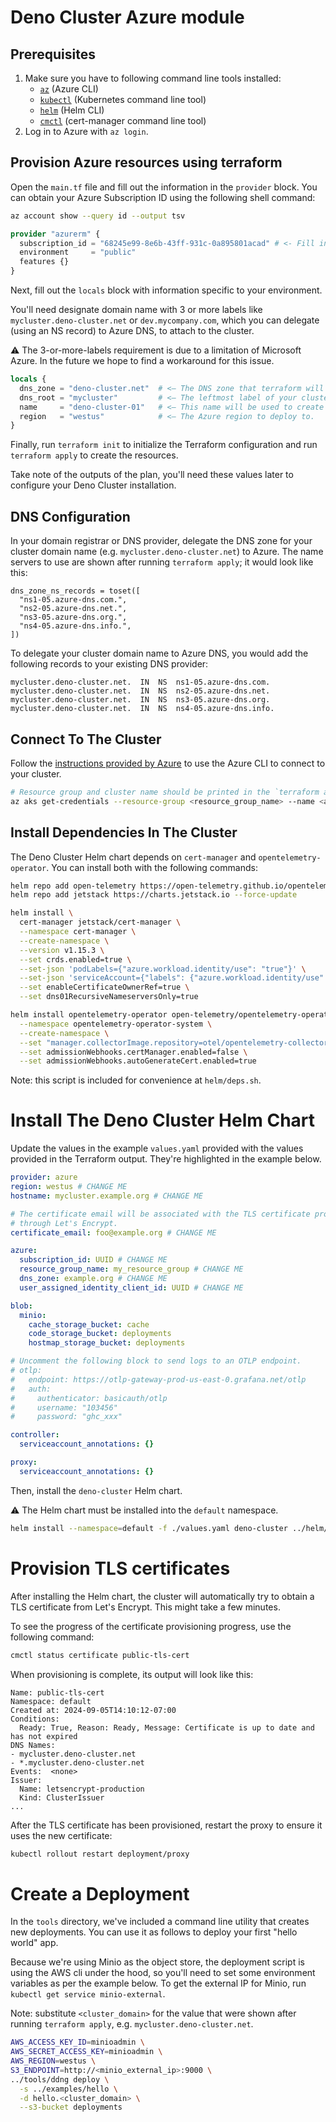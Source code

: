 # Deno Cluster Azure module

## Prerequisites

1. Make sure you have to following command line tools installed:
   - [`az`][az] (Azure CLI)
   - [`kubectl`][kubectl] (Kubernetes command line tool)
   - [`helm`][helm] (Helm CLI)
   - [`cmctl`][cmctl] (cert-manager command line tool)
2. Log in to Azure with `az login`.

## Provision Azure resources using terraform

Open the `main.tf` file and fill out the information in the `provider` block.
You can obtain your Azure Subscription ID using the following shell command:

```bash
az account show --query id --output tsv
```

```terraform
provider "azurerm" {
  subscription_id = "68245e99-8e6b-43ff-931c-0a895801acad" # <- Fill in your Azure subscription ID here.
  environment     = "public"
  features {}
}
```

Next, fill out the `locals` block with information specific to your environment.

You'll need designate domain name with 3 or more labels like
`mycluster.deno-cluster.net` or `dev.mycompany.com`, which you can delegate
(using an NS record) to Azure DNS, to attach to the cluster.

:warning: The 3-or-more-labels requirement is due to a limitation of Microsoft
Azure. In the future we hope to find a workaround for this issue.

```terraform
locals {
  dns_zone = "deno-cluster.net"  # <— The DNS zone that terraform will create in Azure.
  dns_root = "mycluster"         # <— The leftmost label of your cluster domain name.
  name     = "deno-cluster-01"   # <— This name will be used to create a new resource group and name various resources.
  region   = "westus"            # <— The Azure region to deploy to.
}
```

Finally, run `terraform init` to initialize the Terraform configuration and run
`terraform apply` to create the resources.

Take note of the outputs of the plan, you'll need these values later to
configure your Deno Cluster installation.

## DNS Configuration

In your domain registrar or DNS provider, delegate the DNS zone for your cluster
domain name (e.g. `mycluster.deno-cluster.net`) to Azure. The name servers to
use are shown after running `terraform apply`; it would look like this:

```
dns_zone_ns_records = toset([
  "ns1-05.azure-dns.com.",
  "ns2-05.azure-dns.net.",
  "ns3-05.azure-dns.org.",
  "ns4-05.azure-dns.info.",
])
```

To delegate your cluster domain name to Azure DNS, you would add the following
records to your existing DNS provider:

```
mycluster.deno-cluster.net.  IN  NS  ns1-05.azure-dns.com.
mycluster.deno-cluster.net.  IN  NS  ns2-05.azure-dns.net.
mycluster.deno-cluster.net.  IN  NS  ns3-05.azure-dns.org.
mycluster.deno-cluster.net.  IN  NS  ns4-05.azure-dns.info.
```

## Connect To The Cluster

Follow the [instructions provided by Azure][aks_creds] to use the Azure CLI to
connect to your cluster.

```bash
# Resource group and cluster name should be printed in the `terraform apply` output
az aks get-credentials --resource-group <resource_group_name> --name <aks_cluster_name>
```

## Install Dependencies In The Cluster

The Deno Cluster Helm chart depends on `cert-manager` and
`opentelemetry-operator`. You can install both with the following commands:

```bash
helm repo add open-telemetry https://open-telemetry.github.io/opentelemetry-helm-charts --force-update
helm repo add jetstack https://charts.jetstack.io --force-update

helm install \
  cert-manager jetstack/cert-manager \
  --namespace cert-manager \
  --create-namespace \
  --version v1.15.3 \
  --set crds.enabled=true \
  --set-json 'podLabels={"azure.workload.identity/use": "true"}' \
  --set-json 'serviceAccount={"labels": {"azure.workload.identity/use": "true"}}' \
  --set enableCertificateOwnerRef=true \
  --set dns01RecursiveNameserversOnly=true

helm install opentelemetry-operator open-telemetry/opentelemetry-operator \
  --namespace opentelemetry-operator-system \
  --create-namespace \
  --set "manager.collectorImage.repository=otel/opentelemetry-collector-k8s" \
  --set admissionWebhooks.certManager.enabled=false \
  --set admissionWebhooks.autoGenerateCert.enabled=true
```

Note: this script is included for convenience at `helm/deps.sh`.

# Install The Deno Cluster Helm Chart

Update the values in the example `values.yaml` provided with the values provided
in the Terraform output. They're highlighted in the example below.

```yaml
provider: azure
region: westus # CHANGE ME
hostname: mycluster.example.org # CHANGE ME

# The certificate email will be associated with the TLS certificate provisioned
# through Let's Encrypt.
certificate_email: foo@example.org # CHANGE ME

azure:
  subscription_id: UUID # CHANGE ME
  resource_group_name: my_resource_group # CHANGE ME
  dns_zone: example.org # CHANGE ME
  user_assigned_identity_client_id: UUID # CHANGE ME

blob:
  minio:
    cache_storage_bucket: cache
    code_storage_bucket: deployments
    hostmap_storage_bucket: deployments

# Uncomment the following block to send logs to an OTLP endpoint.
# otlp:
#   endpoint: https://otlp-gateway-prod-us-east-0.grafana.net/otlp
#   auth:
#     authenticator: basicauth/otlp
#     username: "103456"
#     password: "ghc_xxx"

controller:
  serviceaccount_annotations: {}

proxy:
  serviceaccount_annotations: {}
```

Then, install the `deno-cluster` Helm chart.

:warning: The Helm chart must be installed into the `default` namespace.

```bash
helm install --namespace=default -f ./values.yaml deno-cluster ../helm/deno-cluster
```

# Provision TLS certificates

After installing the Helm chart, the cluster will automatically try to obtain a
TLS certificate from Let's Encrypt. This might take a few minutes.

To see the progress of the certificate provisioning progress, use the following
command:

```bash
cmctl status certificate public-tls-cert
```

When provisioning is complete, its output will look like this:

```
Name: public-tls-cert
Namespace: default
Created at: 2024-09-05T14:10:12-07:00
Conditions:
  Ready: True, Reason: Ready, Message: Certificate is up to date and has not expired
DNS Names:
- mycluster.deno-cluster.net
- *.mycluster.deno-cluster.net
Events:  <none>
Issuer:
  Name: letsencrypt-production
  Kind: ClusterIssuer
...
```

After the TLS certificate has been provisioned, restart the proxy to ensure it
uses the new certificate:

```bash
kubectl rollout restart deployment/proxy
```

# Create a Deployment

In the `tools` directory, we've included a command line utility that creates new
deployments. You can use it as follows to deploy your first "hello world" app.

Because we're using Minio as the object store, the deployment script is using
the AWS cli under the hood, so you'll need to set some environment variables as
per the example below. To get the external IP for Minio, run `kubectl get
service minio-external`.

Note: substitute `<cluster_domain>` for the value that were shown after running
`terraform apply`, e.g. `mycluster.deno-cluster.net`.

```bash
AWS_ACCESS_KEY_ID=minioadmin \
AWS_SECRET_ACCESS_KEY=minioadmin \
AWS_REGION=westus \
S3_ENDPOINT=http://<minio_external_ip>:9000 \
../tools/ddng deploy \
  -s ../examples/hello \
  -d hello.<cluster_domain> \
  --s3-bucket deployments
```

[aks_creds]: https://learn.microsoft.com/en-us/azure/aks/learn/quick-kubernetes-deploy-cli#connect-to-the-cluster
[az]: https://learn.microsoft.com/en-us/cli/azure/
[cmctl]: https://cert-manager.io/docs/reference/cmctl/
[helm]: https://helm.sh/docs/intro/install/
[kubectl]: https://kubernetes.io/docs/tasks/tools/#kubectl
